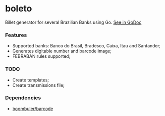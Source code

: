 # boleto 

Billet generator for several Brazilian Banks using Go. [See in GoDoc](https://godoc.org/github.com/hubcash/boleto)

### Features
* Supported banks: Banco do Brasil, Bradesco, Caixa, Itau and Santander;
* Generates digitable number and barcode image;
* FEBRABAN rules supported;


### TODO
* Create templates;
* Create transmissions file;

### Dependencies
* [boombuler/barcode](github.com/boombuler/barcode)
